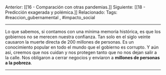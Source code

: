 Anterior: [[16 - Comparación con otras pandemias.]]
Siguiente: [[18 - Predicción exagerada y polémica.]]
Relacionado:
Tags: #reaccion_gubernamental , #impacto_social 

--------------------------------------------------------------------
Lo que sabemos, si contamos con una mínima memoria histórica, es que los gobiernos no se merecen nuestra confianza. Tan solo en el siglo veinte causaron la muerte directa de 200 millones de personas. Es un conocimiento popular en todo el mundo que el gobierno es corrupto. Y aún asi, creemos que nos cuidan y nos protegen tanto que no nos dejan salir a la calle. Nos obligaron a cerrar negocios y enviaron a **millones de personas a la pobreza**. 

---------------------------------------------------------------------